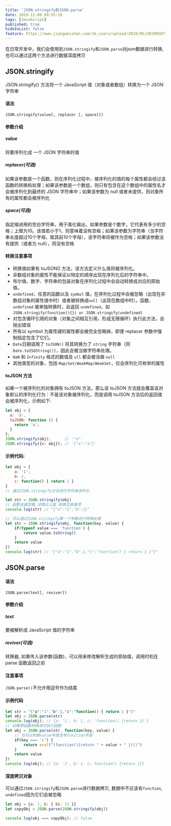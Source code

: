 ```yaml
---
title: 'JSON.stringify和JSON.parse'
date: 2019-12-09 09:55:19
tags: [JavaScript]
published: true
hideInList: false
feature: https://www.jiangweishan.com/zb_users/upload/2019/05/201905071557215190103671.jpg
---
```

在日常开发中，我们会使用到`JSON.stringify`和`JSON.parse`对json数据进行转换,也可以通过这两个方法进行数据深度拷贝
<!--more-->

## JSON.stringify
JSON.stringify() 方法将一个 JavaScript 值（对象或者数组）转换为一个 JSON 字符串
#### 语法
`JSON.stringify(value[, replacer [, space]])`
#### 参数介绍
##### value
 将要序列化成 一个 JSON 字符串的值
##### replacer(可选)
如果该参数是一个函数，则在序列化过程中，被序列化的值的每个属性都会经过该函数的转换和处理；如果该参数是一个数组，则只有包含在这个数组中的属性名才会被序列化到最终的 JSON 字符串中；如果该参数为 null 或者未提供，则对象所有的属性都会被序列化
##### space(可选)
指定缩进用的空白字符串，用于美化输出，如果参数是个数字，它代表有多少的空格；上限为10。该值若小于1，则意味着没有空格；如果该参数为字符串（当字符串长度超过10个字母，取其前10个字母），该字符串将被作为空格；如果该参数没有提供（或者为 null），将没有空格

#### 转换注意事项  
* 转换值如果有 toJSON() 方法，该方法定义什么值将被序列化。
* 非数组对象的属性不能保证以特定的顺序出现在序列化后的字符串中。
* 布尔值、数字、字符串的包装对象在序列化过程中会自动转换成对应的原始值。
* `undefined`、任意的函数以及 `symbol` 值，在序列化过程中会被忽略（出现在非数组对象的属性值中时）或者被转换成`null`（出现在数组中时）。函数、`undefined` 被单独转换时，会返回 `undefined`，如`JSON.stringify(function(){}) or JSON.stringify(undefined)`
* 对包含循环引用的对象（对象之间相互引用，形成无限循环）执行此方法，会抛出错误
* 所有以 symbol 为属性键的属性都会被完全忽略掉，即便 replacer 参数中强制指定包含了它们。
* `Date`日期调用了 `toJSON()` 将其转换为了 `string` 字符串（同`Date.toISOString()`），因此会被当做字符串处理。 
* `NaN` 和 `Infinity` 格式的数值及 `ull` 都会被当做 `null`
* 其他类型的对象，包括 `Map/Set/WeakMap/WeakSet`，仅会序列化可枚举的属性

#### toJSON 方法
如果一个被序列化的对象拥有 toJSON 方法，那么该 toJSON 方法就会覆盖该对象默认的序列化行为：不是该对象被序列化，而是调用 toJSON 方法后的返回值会被序列化，示例如下:

```javascript
let obj = {
  a: 'a',
  toJSON: function () {
    return 'a';
  }
};
JSON.stringify(obj);      // '"a"'
JSON.stringify({x: obj}); // '{"x":"a"}'
```

#### 示例代码:  

```javascript
let obj = {
    a: '1',
    b: 1,
    c: function() { return 1 }
}
// 通过JSON.stringify方法进行字符串序列化

let str = JSON.stringify(obj)
// 函数会被忽略,详情见上面 转换注意事项
console.log(str) // "{"a":"1","b":1}"

// 可以通过JSON.stringify第一个参数进行特殊处理
let str = JSON.stringify(obj, function(key, value) {
    if(typeof value === 'function') {
        return value.toString()
    }
    return value
})
console.log(str) // "{"a":"1","b":1,"c":"function() { return 1 }"}"
```

## JSON.parse

#### 语法
`JSON.parse(text[, reviver])`
#### 参数介绍
##### text
要被解析成 JavaScript 值的字符串
##### reviver(可选)
转换器, 如果传入该参数(函数)，可以用来修改解析生成的原始值，调用时机在 parse 函数返回之前
#### 注意事项
`JSON.parse()`不允许用逗号作为结尾
#### 示例代码

```javascript
let str = "{"a":"1","b":1,"c":"function() { return 1 }"}"
let obj = JSON.parse(str)
console.log(obj); // {a: '1', b: 1, c: 'function() {return 1}'}
// 如果想函数转换成可执行函数
let obj = JSON.parse(str, function(key, value) {
    // 也可以判断value中是否有function字段
    if(key === 'c') {
        return eval("(function(){return " + value + " })()")
    }
    return value
})
console.log(obj); // {a: '1', b: 1, c: function() {return 1}}

```

#### 深度拷贝对象

可以通过`JSON.stringify`和`JSON.parse`进行数据拷贝, 数据中不应该有`function`, `undefined`因为它们会被忽略

```javascript
let obj = {a: 1, b: { b1: 11 }}
let copyObj = JSON.parse(JSON.stringify(obj))

console.log(obj === copyObj); // false
```